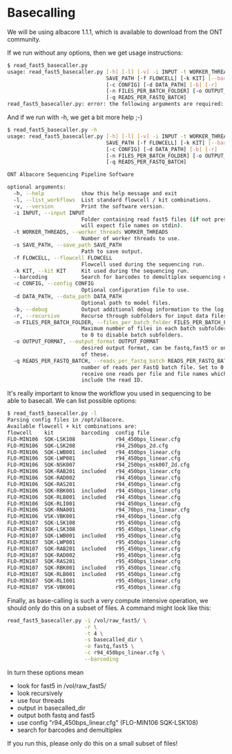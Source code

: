 # Basecalling

We will be using albacore 1.1.1, which is available to download from the ONT community.

If we run without any options, then we get usage instructions:

```sh
$ read_fast5_basecaller.py
usage: read_fast5_basecaller.py [-h] [-l] [-v] -i INPUT -t WORKER_THREADS -s
                                SAVE_PATH [-f FLOWCELL] [-k KIT] [--barcoding]
                                [-c CONFIG] [-d DATA_PATH] [-b] [-r]
                                [-n FILES_PER_BATCH_FOLDER] [-o OUTPUT_FORMAT]
                                [-q READS_PER_FASTQ_BATCH]
read_fast5_basecaller.py: error: the following arguments are required: -i/--input, -t/--worker_threads, -s/--save_path
```
And if we run with -h, we get a bit more help ;-)

```sh
$ read_fast5_basecaller.py -h
usage: read_fast5_basecaller.py [-h] [-l] [-v] -i INPUT -t WORKER_THREADS -s
                                SAVE_PATH [-f FLOWCELL] [-k KIT] [--barcoding]
                                [-c CONFIG] [-d DATA_PATH] [-b] [-r]
                                [-n FILES_PER_BATCH_FOLDER] [-o OUTPUT_FORMAT]
                                [-q READS_PER_FASTQ_BATCH]

ONT Albacore Sequencing Pipeline Software

optional arguments:
  -h, --help            show this help message and exit
  -l, --list_workflows  List standard flowcell / kit combinations.
  -v, --version         Print the software version.
  -i INPUT, --input INPUT
                        Folder containing read fast5 files (if not present,
                        will expect file names on stdin).
  -t WORKER_THREADS, --worker_threads WORKER_THREADS
                        Number of worker threads to use.
  -s SAVE_PATH, --save_path SAVE_PATH
                        Path to save output.
  -f FLOWCELL, --flowcell FLOWCELL
                        Flowcell used during the sequencing run.
  -k KIT, --kit KIT     Kit used during the sequencing run.
  --barcoding           Search for barcodes to demultiplex sequencing data.
  -c CONFIG, --config CONFIG
                        Optional configuration file to use.
  -d DATA_PATH, --data_path DATA_PATH
                        Optional path to model files.
  -b, --debug           Output additional debug information to the log.
  -r, --recursive       Recurse through subfolders for input data files.
  -n FILES_PER_BATCH_FOLDER, --files_per_batch_folder FILES_PER_BATCH_FOLDER
                        Maximum number of files in each batch subfolder. Set
                        to 0 to disable batch subfolders.
  -o OUTPUT_FORMAT, --output_format OUTPUT_FORMAT
                        desired output format, can be fastq,fast5 or only one
                        of these.
  -q READS_PER_FASTQ_BATCH, --reads_per_fastq_batch READS_PER_FASTQ_BATCH
                        number of reads per FastQ batch file. Set to 0 to
                        receive one reads per file and file names which
                        include the read ID.
```

It's really important to know the workflow you used in sequencing to be able to basecall.  We can list possible options:

```sh
$ read_fast5_basecaller.py -l
Parsing config files in /opt/albacore.
Available flowcell + kit combinations are:
flowcell    kit         barcoding  config file
FLO-MIN106  SQK-LSK108             r94_450bps_linear.cfg
FLO-MIN106  SQK-LSK208             r94_250bps_2d.cfg
FLO-MIN106  SQK-LWB001  included   r94_450bps_linear.cfg
FLO-MIN106  SQK-LWP001             r94_450bps_linear.cfg
FLO-MIN106  SQK-NSK007             r94_250bps_nsk007_2d.cfg
FLO-MIN106  SQK-RAB201  included   r94_450bps_linear.cfg
FLO-MIN106  SQK-RAD002             r94_450bps_linear.cfg
FLO-MIN106  SQK-RAS201             r94_450bps_linear.cfg
FLO-MIN106  SQK-RBK001  included   r94_450bps_linear.cfg
FLO-MIN106  SQK-RLB001  included   r94_450bps_linear.cfg
FLO-MIN106  SQK-RLI001             r94_450bps_linear.cfg
FLO-MIN106  SQK-RNA001             r94_70bps_rna_linear.cfg
FLO-MIN106  VSK-VBK001             r94_450bps_linear.cfg
FLO-MIN107  SQK-LSK108             r95_450bps_linear.cfg
FLO-MIN107  SQK-LSK308             r95_450bps_linear.cfg
FLO-MIN107  SQK-LWB001  included   r95_450bps_linear.cfg
FLO-MIN107  SQK-LWP001             r95_450bps_linear.cfg
FLO-MIN107  SQK-RAB201  included   r95_450bps_linear.cfg
FLO-MIN107  SQK-RAD002             r95_450bps_linear.cfg
FLO-MIN107  SQK-RAS201             r95_450bps_linear.cfg
FLO-MIN107  SQK-RBK001  included   r95_450bps_linear.cfg
FLO-MIN107  SQK-RLB001  included   r95_450bps_linear.cfg
FLO-MIN107  SQK-RLI001             r95_450bps_linear.cfg
FLO-MIN107  VSK-VBK001             r95_450bps_linear.cfg
```

Finally, as base-calling is such a very compute intensive operation, we should only do this on a subset of files.  A command might look like this:

```sh
read_fast5_basecaller.py -i /vol/raw_fast5/ \
                         -r \
                         -t 4 \
                         -s basecalled_dir \
                         -o fastq,fast5 \
                         -c r94_450bps_linear.cfg \
                         --barcoding
```

In turn these options mean

* look for fast5 in /vol/raw_fast5/
* look recursively
* use four threads
* output in basecalled_dir
* output both fastq and fast5
* use config "r94_450bps_linear.cfg" (FLO-MIN106  SQK-LSK108)
* search for barcodes and demultiplex

If you run this, please only do this on a small subset of files!


